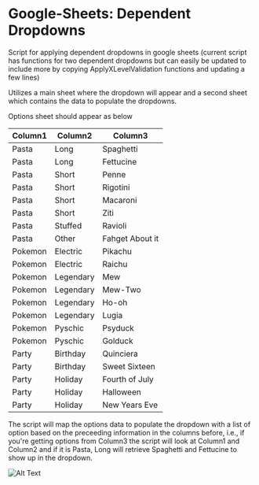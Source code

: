 # Google-Sheets: Dependent Dropdowns
Script for applying dependent dropdowns in google sheets (current script has functions for two dependent dropdowns but can easily be updated to include more by copying ApplyXLevelValidation functions and updating a few lines)

Utilizes a main sheet where the dropdown will appear and a second sheet which contains the data to populate the dropdowns.

Options sheet should appear as below

|Column1	   |  Column2		|   Column3 |
|------------|------------|-----------|
|Pasta      |     Long		|Spaghetti|
|Pasta      |     Long   |Fettucine|
|Pasta	     |     Short  |Penne|
|Pasta	     |     Short  |Rigotini|
|Pasta   	 |     Short  |Macaroni|
|Pasta      |   	Short   |Ziti|
|Pasta      |   	Stuffed		|Ravioli|
|Pasta		   |     Other    |Fahget About it|
|Pokemon    |    Electric	|Pikachu|
|Pokemon    |    Electric	|Raichu|
|Pokemon    |    Legendary |Mew|
|Pokemon    |    Legendary	|Mew-Two|
|Pokemon    |    Legendary	|Ho-oh|
|Pokemon    |    Legendary	|Lugia|
|Pokemon    |    Pyschic   |Psyduck|
|Pokemon    |    Pyschic		|Golduck|
|Party      |    Birthday	|Quinciera|
|Party	     |    Birthday	|Sweet Sixteen|
|Party	     |    Holiday		|Fourth of July|
|Party	     |    Holiday		|Halloween|
|Party	     |    Holiday		|New Years Eve|

The script will map the options data to populate the dropdown with a list of option based on the preceeding information in the columns before, i.e., if you're getting options from Column3 the script will look at Column1 and Column2 and if it is Pasta, Long will retrieve Spaghetti and Fettucine to show up in the dropdown.

![Alt Text](http://g.recordit.co/NDtds6plYY.gif)
